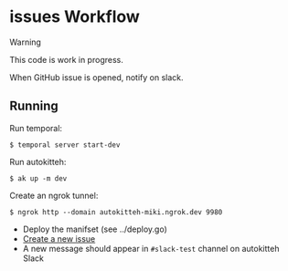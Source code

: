 # issues Workflow

> [!WARNING]
> This code is work in progress.

When GitHub issue is opened, notify on slack.

## Running

Run temporal:

```
$ temporal server start-dev
```

Run autokitteh:

```
$ ak up -m dev
```

Create an ngrok tunnel:

```
$ ngrok http --domain autokitteh-miki.ngrok.dev 9980
```

- Deploy the manifset (see ../deploy.go)
- [Create a new issue][issue]
- A new message should appear in `#slack-test` channel on autokitteh Slack



[issue]: https://github.com/testkitteh/miki/issues/
